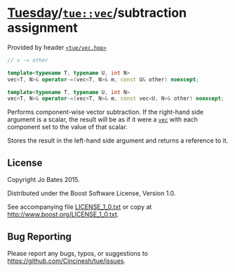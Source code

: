 [Tuesday](../../../README.md)/[`tue::vec`](../../headers/vec.md)/subtraction assignment
=======================================================================================
Provided by header [`<tue/vec.hpp>`](../../headers/vec.md)

```c++
// v -= other

template<typename T, typename U, int N>
vec<T, N>& operator-=(vec<T, N>& m, const U& other) noexcept;

template<typename T, typename U, int N>
vec<T, N>& operator-=(vec<T, N>& m, const vec<U, N>& other) noexcept;
```

Performs component-wise vector subtraction. If the right-hand side argument is a
scalar, the result will be as if it were a [`vec`](../../headers/vec.md) with
each component set to the value of that scalar.

Stores the result in the left-hand side argument and returns a reference to it.

License
-------
Copyright Jo Bates 2015.

Distributed under the Boost Software License, Version 1.0.

See accompanying file [LICENSE_1_0.txt](../../../LICENSE_1_0.txt) or copy at
http://www.boost.org/LICENSE_1_0.txt.

Bug Reporting
-------------
Please report any bugs, typos, or suggestions to
https://github.com/Cincinesh/tue/issues.
